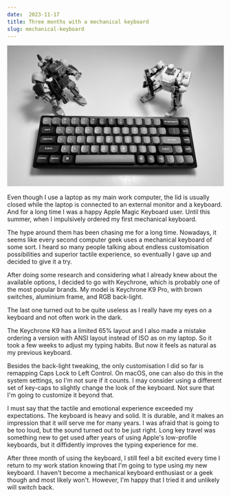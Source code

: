 ```yaml
---
date:  2023-11-17
title: Three months with a mechanical keyboard
slug: mechanical-keyboard
---
```


![Keychrone K8](keyboard.jpg)

Even though I use a laptop as my main work computer, the lid is usually closed while the laptop is connected to an external monitor and a keyboard. And for a long time I was a happy Apple Magic Keyboard user. Until this summer, when I impulsively ordered my first mechanical keyboard.

The hype around them has been chasing me for a long time. Nowadays, it seems like every second computer geek uses a mechanical keyboard of some sort. I heard so many people talking about endless customisation possibilities and superior tactile experience, so eventually I gave up and decided to give it a try.

After doing some research and considering what I already knew about the available options, I decided to go with Keychrone, which is probably one of the most popular brands. My model is Keychrone K9 Pro, with brown switches, aluminium frame, and RGB back-light.

The last one turned out to be quite useless as I really have my eyes on a keyboard and not often work in the dark.

The Keychrone K9 has a limited 65% layout and I also made a mistake ordering a version with ANSI layout instead of ISO as on my laptop. So it took a few weeks to adjust my typing habits. But now it feels as natural as my previous keyboard.

Besides the back-light tweaking, the only customisation I did so far is remapping Caps Lock to Left Control. On macOS, one can also do this in the system settings, so I'm not sure if it counts. I may consider using a different set of key-caps to slightly change the look of the keyboard. Not sure that I'm going to customize it beyond that.

I must say that the tactile and emotional experience exceeded my expectations. The keyboard is heavy and solid. It is durable, and it makes an impression that it will serve me for many years. I was afraid that is going to be too loud, but the sound turned out to be just right. Long key travel was something new to get used after years of using Apple's low-profile keyboards, but it diffidently improves the typing experience for me.

After three month of using the keyboard, I still feel a bit excited every time I return to my work station knowing that I'm going to type using my new keyboard. I haven't become a mechanical keyboard enthusiast or a geek though and most likely won't. However, I'm happy that I tried it and unlikely will switch back.
